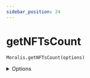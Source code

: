 ```yaml
---
sidebar_position: 24
---
```


#  getNFTsCount

`Moralis.getNFTsCount(options)`

<details><summary>Options</summary><br/>

- `chain` (default: 'Eth')
- `address`
  
    
</details>

